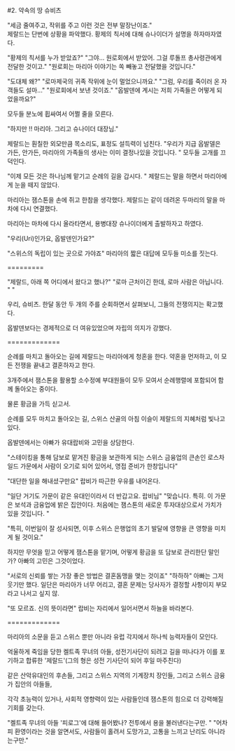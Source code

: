 #2. 약속의 땅 슈비츠


"세금 줄여주고, 작위를 주고 이런 것은 전부 말장난이죠."<br>
제랄드는 단번에 상황을 파악했다.
황제의 칙서에 대해 슈나이더가 설명을 하자마자였다.

"황제의 칙서를 누가 받았죠?"
"그야... 원로회에서 받았어. 그걸 루돌프 총사령관에게 전달한 것이고."
"원로회는 마리아 이야기는 쏙 빼놓고 전달했을 것입니다."

"도대체 왜?"
"로마제국의 귀족 작위에 눈이 멀었으니까요."
"그럼, 우리를 죽이러 온 자객들도 설마..."
"원로회에서 보낸 것이죠."
"옵발덴에 계시는 저희 가족들은 어떻게 되었을까요?"

모두들 분노에 휩싸여서 어쩔 줄을 모른다.

"하지만 !! 마리아. 그리고 슈나이더 대장님."

제랄드는 훤칠한 외모만큼 목소리도, 표정도 설득력이 넘친다.
"우리가 지급 옵발델은 가든, 안가든, 마리아의 가족들의 생사는 이미 결정나있을 것입니다. "
모두들 고개를 끄덕인다.

"이제 모든 것은 하나님께 맡기고 순례의 길을 갑시다. "
제랄드는 말을 하면서 마리아에게 눈을 떼지 않았다.

마리아는 잼스톤을 손에 쥐고 한참을 생각했다.
제랄드는 같이 데려온 두마리의 말을 마차에 다시 연결했다.

마리아는 마차에 다시 올라타면서,
용병대장 슈나이더에게 출발하자고 하였다.

"우리(Uri)인가요, 옵발덴인가요?"

"스위스의 독립이 있는 곳으로 가야죠"
마리아의 짧은 대답에 모두들 미소를 짓는다.

=========

"제랄드, 아래 쪽 어디에서 왔다고 했나?"
"로마 근처이긴 한데, 로마 사람은 아닙니다. "
"

우리, 슈비츠.
한달 동안 두 개의 주를 순회하면서 살펴보니,
그들의 전쟁의지는 확고했다.

옵발덴보다는 경제적으로 더 여유있었으며
자립의 의지가 강했다.








=============

순례를 마치고 돌아오는 길에
제랄드는 마리아에게 청혼을 한다.
약혼을 먼저하고, 이 모든 전쟁을 끝내고 결혼하자고 한다.

3개주에서 잼스톤을 활용할 소수정예 부대원들이 모두 모여서 순례행렬에 포함되어 함께 돌아오는 중이다.

물론 황금을 가득 싣고서.

순례를 모두 마치고 돌아오는 길, 스위스 산골의 아침 이슬이 제랄드의 지혜처럼 빛나고 있다.<br>

옵발덴에서는 아빠가 유대랍비와 고민을 상담한다.

"스테이킹을 통해 담보로 맡겨진 황금을 보관하게 되는 스위스 금융업의  큰손인 로스차일드 가문에서 사람이 오기로 되어 있어서, 영접 준비가 한창입니다"

"대단한 일을 해내셨구만요"
랍비가 따근한 우유를 내어온다.

"일단 거기도 가문이 같은 유대인이라서 더 반갑고요. 랍비님"
"맞습니다. 특히. 이 가문은 보석과 금융업에 밝은 집안이다. 처음에는 잼스톤의 새로운 투자대상으로서 가치가 있을 것입니다. "

"특히, 이번일이 잘 성사되면, 이후 스위스 은행업의 초기 발달에 영향을 큰 영향을 미치게 될 것이요."

하지만 무엇을 믿고 어떻게 잼스톤을 맡기며, 어떻게 황금을 또 담보로 관리한단 말인가?
아빠의 고민은 그것이었다.

"서로의 신뢰를 쌓는 가장 좋은 방법은 결혼돔맹을 맺는 것이죠"
"하하하"
아빠는 그저 웃기만 했다. 일단은 마리아가 너무 어리고, 결혼 문제는 당사자가 결정할 사항이지 부모라고 나서고 싶지 않.

"또 모르죠. 신의 뜻이라면"
랍비는 자리에서 일어서면서 하늘을 바라본다.

=============

마리아의 소문을 듣고 스위스 뿐만 아니라 유럽 각지에서 하나씩 능력자들이 모인다.<br>

억울하게 죽임을 당한 켈트족 무녀의 아들, 성전기사단이 되려고 길을 떠나다가 이를 포기하고 합류한 '제랄드'(그의 형은 성전 기사단이 되어 후일 마주친다)<br>

같은 산악유대인의 후손들, 그리고 스위스 지역의 기계장치 장인들, 그리고 스위스 금융가 집안의 아들들,<br>

각각 초능력이 있거나, 사회적 영향력이 있는 사람들인데 잼스톤의 힘으로 더 강력해질 기회를 갖는다.<br>

"켈트족 무녀의 아들 '피로그'에 대해 들어봤나? 전투에서 용을 불러낸다는구만. "
"어차피 환영이라는 것을 알면서도, 사람들이 홀려서 도망가고, 고통을 느끼고 난리도 아니라는구만."<br>
